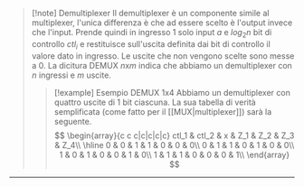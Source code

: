 >[!note] Demultiplexer
>Il demultiplexer è un componente simile al multiplexer, l'unica differenza è che ad essere scelto è l'output invece che l'input. Prende quindi in ingresso 1 solo input $a$ e $log_2n$ bit di controllo $ctl_i$ e restituisce sull'uscita definita dai bit di controllo il valore dato in ingresso.
>Le uscite che non vengono scelte sono messe a $0$.
>La dicitura DEMUX $n$x$m$ indica che abbiamo un demultiplexer con $n$ ingressi e $m$ uscite.
>>[!example] Esempio DEMUX 1x4
>>Abbiamo un demultiplexer con quattro uscite di 1 bit ciascuna. La sua tabella di verità semplificata (come fatto per il [[MUX|multiplexer]]) sarà la seguente.
>>$$
>>\begin{array}{c c c|c|c|c|c}
>>ctl_1 & ctl_2 & x & Z_1 & Z_2 & Z_3 & Z_4\\
>>\hline
>>0 & 0 & 1 & 1 & 0 & 0 & 0\\
>>0 & 1 & 1 & 0 & 1 & 0 & 0\\
>>1 & 0 & 1 & 0 & 0 & 1 & 0\\
>>1 & 1 & 1 & 0 & 0 & 0 & 1\\
>>\end{array}
>>$$

___

